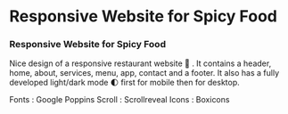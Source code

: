 # Responsive Website for Spicy Food

### Responsive Website for Spicy Food
Nice design of a responsive restaurant website 🥗 . It contains a header, home, about, services, menu, app, contact and a footer. It also has a fully developed light/dark mode 🌓 first for mobile then for desktop.

Fonts : Google Poppins
Scroll : Scrollreveal
Icons : Boxicons


